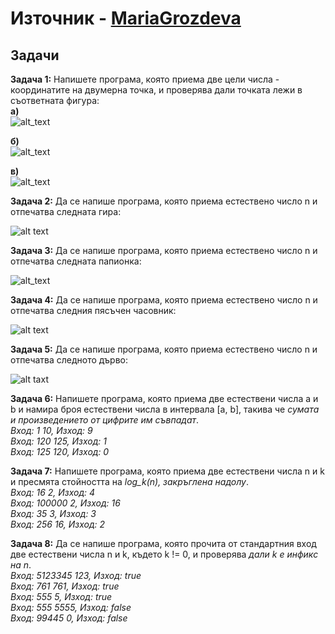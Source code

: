 # Източник - [MariaGrozdeva](https://github.com/MariaGrozdeva)
## Задачи

**Задача 1:** Напишете програма, която приема две цели числа - координатите на двумерна точка, и проверява дали точката лежи в съответната фигура:  
**а)**  
![alt_text](https://i.ibb.co/5RQXWT2/Circles.jpg)

**б)**  
![alt_text](https://i.ibb.co/f11KYTm/Square-circle.jpg)

**в)**  
![alt_text](https://i.ibb.co/XCZ0Fg7/Curvy-house.jpg)

**Задача 2:** Да се напише програма, която приема естествено число n и отпечатва следната гира:  

![alt text](https://i.ibb.co/w7dkj29/Girichka.png)

**Задача 3:** Да се напише програма, която приема естествено число n и отпечатва следната папионка:  

![alt_text](https://i.ibb.co/NNMNrXn/Papionka.png)

**Задача 4:** Да се напише програма, която приема естествено число n и отпечатва следния пясъчен часовник:  

![alt text](https://i.ibb.co/pPTckrV/Hourglass.png)

**Задача 5:** Да се напише програма, която приема естествено число n и отпечатва следното дърво:  

![alt taxt](https://i.ibb.co/yRMDFXN/Tree.png)

**Задача 6:** Напишете програма, която приема две естествени числа a и b и намира броя естествени числа в интервала [a, b], такива че *сумата и произведението от цифрите им съвпадат*.  
*Вход: 1 10, Изход: 9  
Вход: 120 125, Изход: 1  
Вход: 125 120, Изход: 0*  

**Задача 7:** Напишете програма, която приема две естествени числа n и k и пресмята стойността на *log_k(n), закръглена надолу*.  
*Вход: 16 2, Изход: 4  
Вход: 100000 2, Изход: 16  
Вход: 35 3, Изход: 3  
Вход: 256 16, Изход: 2*  

**Задача 8:** Да се напише програма, която прочита от стандартния вход две естествени числа n и k, където k != 0, и проверява *дали k е инфикс на n*.  
*Вход: 5123345 123, Изход: true  
Вход: 761 761, Изход: true  
Вход: 555 5, Изход: true  
Вход: 555 5555, Изход: false  
Вход: 99445 0, Изход: false*  
